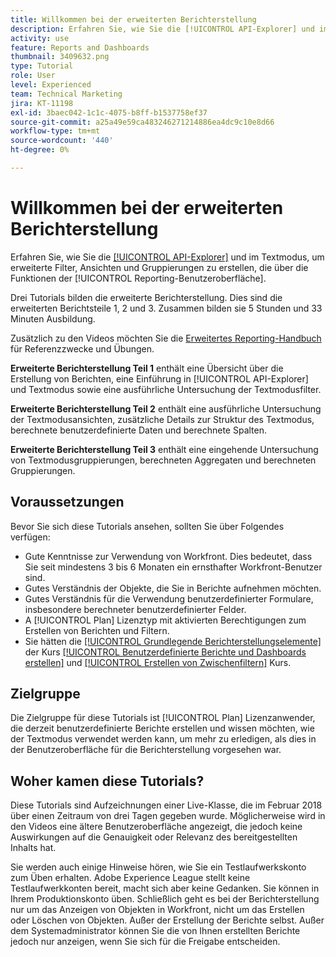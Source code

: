 ```yaml
---
title: Willkommen bei der erweiterten Berichterstellung
description: Erfahren Sie, wie Sie die [!UICONTROL API-Explorer] und im Textmodus, um erweiterte Filter, Ansichten und Gruppierungen zu erstellen, die über die Funktionen der [!UICONTROL Reporting-Benutzeroberfläche].
activity: use
feature: Reports and Dashboards
thumbnail: 3409632.png
type: Tutorial
role: User
level: Experienced
team: Technical Marketing
jira: KT-11198
exl-id: 3baec042-1c1c-4075-b8ff-b1537758ef37
source-git-commit: a25a49e59ca483246271214886ea4dc9c10e8d66
workflow-type: tm+mt
source-wordcount: '440'
ht-degree: 0%

---
```


# Willkommen bei der erweiterten Berichterstellung

Erfahren Sie, wie Sie die [[!UICONTROL API-Explorer]](https://developer.adobe.com/workfront/api-explorer/) und im Textmodus, um erweiterte Filter, Ansichten und Gruppierungen zu erstellen, die über die Funktionen der [!UICONTROL Reporting-Benutzeroberfläche].

Drei Tutorials bilden die erweiterte Berichterstellung. Dies sind die erweiterten Berichtsteile 1, 2 und 3. Zusammen bilden sie 5 Stunden und 33 Minuten Ausbildung.

Zusätzlich zu den Videos möchten Sie die [Erweitertes Reporting-Handbuch](/help/assets/advanced-reporting-manual.pdf) für Referenzzwecke und Übungen.

**Erweiterte Berichterstellung Teil 1** enthält eine Übersicht über die Erstellung von Berichten, eine Einführung in [!UICONTROL API-Explorer] und Textmodus sowie eine ausführliche Untersuchung der Textmodusfilter.

**Erweiterte Berichterstellung Teil 2** enthält eine ausführliche Untersuchung der Textmodusansichten, zusätzliche Details zur Struktur des Textmodus, berechnete benutzerdefinierte Daten und berechnete Spalten.

**Erweiterte Berichterstellung Teil 3** enthält eine eingehende Untersuchung von Textmodusgruppierungen, berechneten Aggregaten und berechneten Gruppierungen.

## Voraussetzungen

Bevor Sie sich diese Tutorials ansehen, sollten Sie über Folgendes verfügen:

* Gute Kenntnisse zur Verwendung von Workfront. Dies bedeutet, dass Sie seit mindestens 3 bis 6 Monaten ein ernsthafter Workfront-Benutzer sind.
* Gutes Verständnis der Objekte, die Sie in Berichte aufnehmen möchten.
* Gutes Verständnis für die Verwendung benutzerdefinierter Formulare, insbesondere berechneter benutzerdefinierter Felder.
* A [!UICONTROL Plan] Lizenztyp mit aktivierten Berechtigungen zum Erstellen von Berichten und Filtern.
* Sie hätten die [[!UICONTROL Grundlegende Berichterstellungselemente]](https://experienceleague.adobe.com/docs/courses/using/workfront-u-1-2022-1-reporting.html) der Kurs [[!UICONTROL Benutzerdefinierte Berichte und Dashboards erstellen]](https://experienceleague.adobe.com/docs/courses/using/workfront-u-1-2022-3-reporting.html) und [[!UICONTROL Erstellen von Zwischenfiltern]](https://experienceleague.adobe.com/docs/courses/using/workfront-u-1-2022-2-reporting.html) Kurs.

## Zielgruppe

Die Zielgruppe für diese Tutorials ist [!UICONTROL Plan] Lizenzanwender, die derzeit benutzerdefinierte Berichte erstellen und wissen möchten, wie der Textmodus verwendet werden kann, um mehr zu erledigen, als dies in der Benutzeroberfläche für die Berichterstellung vorgesehen war.

## Woher kamen diese Tutorials?

Diese Tutorials sind Aufzeichnungen einer Live-Klasse, die im Februar 2018 über einen Zeitraum von drei Tagen gegeben wurde. Möglicherweise wird in den Videos eine ältere Benutzeroberfläche angezeigt, die jedoch keine Auswirkungen auf die Genauigkeit oder Relevanz des bereitgestellten Inhalts hat.

Sie werden auch einige Hinweise hören, wie Sie ein Testlaufwerkskonto zum Üben erhalten. Adobe Experience League stellt keine Testlaufwerkkonten bereit, macht sich aber keine Gedanken. Sie können in Ihrem Produktionskonto üben. Schließlich geht es bei der Berichterstellung nur um das Anzeigen von Objekten in Workfront, nicht um das Erstellen oder Löschen von Objekten. Außer der Erstellung der Berichte selbst. Außer dem Systemadministrator können Sie die von Ihnen erstellten Berichte jedoch nur anzeigen, wenn Sie sich für die Freigabe entscheiden.
